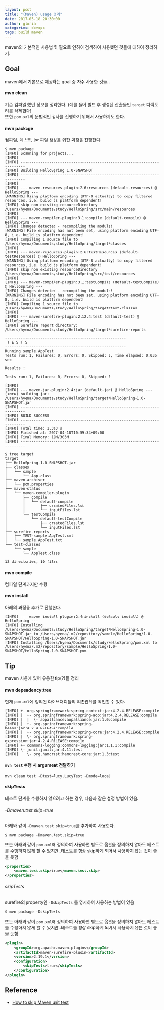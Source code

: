 ```yaml
---
layout: post
title: "(Maven) usage 정리"
date: 2017-05-18 20:30:00
author: gloria
categories: devops
tags: build maven
---
```


maven의 기본적인 사용법 및 필요로 인하여 검색하여 사용했던 것들에 대하여 정리하기.    

## Goal
maven에서 기본으로 제공하는 goal 중 자주 사용한 것들...   

#### mvn clean
기존 컴파일 했던 정보를 정리한다. (예를 들어 빌드 후 생성된 산출물인 `target` 디렉토리를 삭제한다)   
또한 `pom.xml`의 문법적인 검사를 진행하기 위해서 사용하기도 한다.   

#### mvn package
컴파일, 테스트, jar 파일 생성을 위한 과정을 진행한다.   
```shell
$ mvn package
[INFO] Scanning for projects...
[INFO]
[INFO] ------------------------------------------------------------------------
[INFO] Building HelloSpring 1.0-SNAPSHOT
[INFO] ------------------------------------------------------------------------
[INFO]
[INFO] --- maven-resources-plugin:2.6:resources (default-resources) @ HelloSpring ---
[WARNING] Using platform encoding (UTF-8 actually) to copy filtered resources, i.e. build is platform dependent!
[INFO] skip non existing resourceDirectory /Users/hyena/Documents/study/HelloSpring/src/main/resources
[INFO]
[INFO] --- maven-compiler-plugin:3.1:compile (default-compile) @ HelloSpring ---
[INFO] Changes detected - recompiling the module!
[WARNING] File encoding has not been set, using platform encoding UTF-8, i.e. build is platform dependent!
[INFO] Compiling 1 source file to /Users/hyena/Documents/study/HelloSpring/target/classes
[INFO]
[INFO] --- maven-resources-plugin:2.6:testResources (default-testResources) @ HelloSpring ---
[WARNING] Using platform encoding (UTF-8 actually) to copy filtered resources, i.e. build is platform dependent!
[INFO] skip non existing resourceDirectory /Users/hyena/Documents/study/HelloSpring/src/test/resources
[INFO]
[INFO] --- maven-compiler-plugin:3.1:testCompile (default-testCompile) @ HelloSpring ---
[INFO] Changes detected - recompiling the module!
[WARNING] File encoding has not been set, using platform encoding UTF-8, i.e. build is platform dependent!
[INFO] Compiling 1 source file to /Users/hyena/Documents/study/HelloSpring/target/test-classes
[INFO]
[INFO] --- maven-surefire-plugin:2.12.4:test (default-test) @ HelloSpring ---
[INFO] Surefire report directory: /Users/hyena/Documents/study/HelloSpring/target/surefire-reports

-------------------------------------------------------
 T E S T S
-------------------------------------------------------
Running sample.AppTest
Tests run: 1, Failures: 0, Errors: 0, Skipped: 0, Time elapsed: 0.035 sec

Results :

Tests run: 1, Failures: 0, Errors: 0, Skipped: 0

[INFO]
[INFO] --- maven-jar-plugin:2.4:jar (default-jar) @ HelloSpring ---
[INFO] Building jar: /Users/hyena/Documents/study/HelloSpring/target/HelloSpring-1.0-SNAPSHOT.jar
[INFO] ------------------------------------------------------------------------
[INFO] BUILD SUCCESS
[INFO] ------------------------------------------------------------------------
[INFO] Total time: 1.363 s
[INFO] Finished at: 2017-04-18T10:59:34+09:00
[INFO] Final Memory: 19M/303M
[INFO] ------------------------------------------------------------------------

$ tree target
target
├── HelloSpring-1.0-SNAPSHOT.jar
├── classes
│   └── sample
│       └── App.class
├── maven-archiver
│   └── pom.properties
├── maven-status
│   └── maven-compiler-plugin
│       ├── compile
│       │   └── default-compile
│       │       ├── createdFiles.lst
│       │       └── inputFiles.lst
│       └── testCompile
│           └── default-testCompile
│               ├── createdFiles.lst
│               └── inputFiles.lst
├── surefire-reports
│   ├── TEST-sample.AppTest.xml
│   └── sample.AppTest.txt
└── test-classes
    └── sample
        └── AppTest.class

12 directories, 10 files
```

#### mvn compile
컴파일 단계까지만 수행

#### mvn install
아래의 과정을 추가로 진행한다.
```shell
[INFO] --- maven-install-plugin:2.4:install (default-install) @ HelloSpring ---
[INFO] Installing /Users/hyena/Documents/study/HelloSpring/target/HelloSpring-1.0-SNAPSHOT.jar to /Users/hyena/.m2/repository/sample/HelloSpring/1.0-SNAPSHOT/HelloSpring-1.0-SNAPSHOT.jar
[INFO] Installing /Users/hyena/Documents/study/HelloSpring/pom.xml to /Users/hyena/.m2/repository/sample/HelloSpring/1.0-SNAPSHOT/HelloSpring-1.0-SNAPSHOT.pom
```

## Tip
maven 사용에 있어 유용한  tip(?)들 정리   

#### mvn dependency:tree
현재 `pom.xml`에 정의된 라이브러리들의 의존관계를 확인할 수 있다.
```shell
[INFO] +- org.springframework:spring-context:jar:4.2.4.RELEASE:compile
[INFO] |  +- org.springframework:spring-aop:jar:4.2.4.RELEASE:compile
[INFO] |  |  \- aopalliance:aopalliance:jar:1.0:compile
[INFO] |  +- org.springframework:spring-beans:jar:4.2.4.RELEASE:compile
[INFO] |  +- org.springframework:spring-core:jar:4.2.4.RELEASE:compile
[INFO] |  \- org.springframework:spring-expression:jar:4.2.4.RELEASE:compile
[INFO] +- commons-logging:commons-logging:jar:1.1.1:compile
[INFO] \- junit:junit:jar:4.11:test
[INFO]    \- org.hamcrest:hamcrest-core:jar:1.3:test
```

#### `mvn test` 수행 시 argument 전달하기
```shell
mvn clean test -Dtest=lucy.LucyTest -Dmode=local
```

#### skipTests
테스트 단계를 수행하지 않으려고 하는 경우, 다음과 같은 설정 방법이 있음.  

###### -Dmaven.test.skip=true
아래와 같이 `-Dmaven.test.skip=true`를 추가하여 사용한다.
```shell
$ mvn package -Dmaven.test.skip=true
```

또는 아래와 같이 `pom.xml`에 정의하여 사용하면 별도로 옵션을 정의하지 않아도 테스트를 수행하지 않게 할 수 있지만..테스트를 항상 skip하게 되어서 사용하지 않는 것이 좋을 듯함  
```xml
<properties>
    <maven.test.skip>true</maven.test.skip>
</properties>
```

###### skipTests
surefire의 property인 `-DskipTests` 를 명시하여 사용하는 방법이 있음   
```shell
$ mvn package -DskipTests
```

또는 아래와 같이 `pom.xml`에 정의하여 사용하면 별도로 옵션을 정의하지 않아도 테스트를 수행하지 않게 할 수 있지만..테스트를 항상 skip하게 되어서 사용하지 않는 것이 좋을 듯함  
```xml
<plugin>
    <groupId>org.apache.maven.plugins</groupId>
    <artifactId>maven-surefire-plugin</artifactId>
    <version>2.19.1</version>
    <configuration>
        <skipTests>true</skipTests>
    </configuration>
</plugin>
```

## Reference
- [How to skip Maven unit test](https://www.mkyong.com/maven/how-to-skip-maven-unit-test/)
